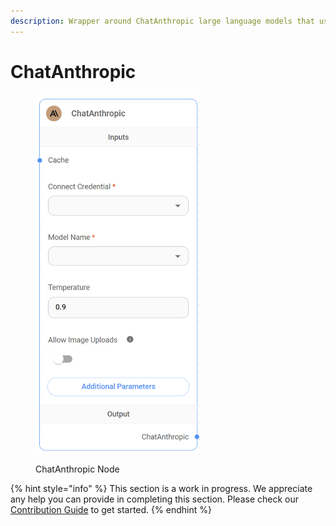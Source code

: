```yaml
---
description: Wrapper around ChatAnthropic large language models that use the Chat endpoint.
---
```


# ChatAnthropic

<figure><img src="../../../.gitbook/assets/image (43).png" alt="" width="265"><figcaption><p>ChatAnthropic Node</p></figcaption></figure>

{% hint style="info" %}
This section is a work in progress. We appreciate any help you can provide in completing this section. Please check our [Contribution Guide](../../../CONTRIBUTING.md) to get started.
{% endhint %}
